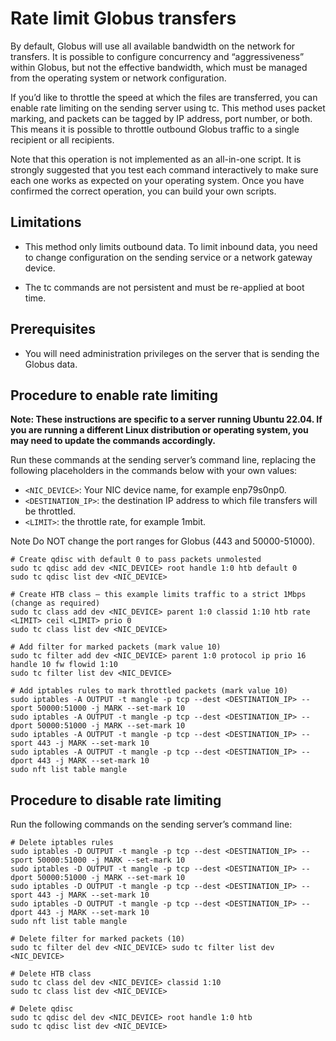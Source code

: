 # Rate limit Globus transfers

By default, Globus will use all available bandwidth on the network for transfers. It is possible to configure concurrency and “aggressiveness” within Globus, but not the effective bandwidth, which must be managed from the operating system or network configuration.

If you’d like to throttle the speed at which the files are transferred, you can enable rate limiting on the sending server using tc. This method uses packet marking, and packets can be tagged by IP address, port number, or both. This means it is possible to throttle outbound Globus traffic to a single recipient or all recipients.

Note that this operation is not implemented as an all-in-one script. It is strongly suggested that you test each command interactively to make sure each one works as expected on your operating system. Once you have confirmed the correct operation, you can build your own scripts.

## Limitations

- This method only limits outbound data. To limit inbound data, you need to change configuration on the sending service or a network gateway device.

- The tc commands are not persistent and must be re-applied at boot time.

## Prerequisites

- You will need administration privileges on the server that is sending the Globus data.

## Procedure to enable rate limiting

**Note: These instructions are specific to a server running Ubuntu 22.04. If you are running a different Linux distribution or operating system, you may need to update the commands accordingly.**

Run these commands at the sending server’s command line, replacing the following placeholders in the commands below with your own values:

- ```<NIC_DEVICE>```: Your NIC device name, for example enp79s0np0.
- ```<DESTINATION_IP>```: the destination IP address to which file transfers will be throttled.
- ```<LIMIT>```: the throttle rate, for example 1mbit.

Note Do NOT change the port ranges for Globus (443 and 50000-51000).

```
# Create qdisc with default 0 to pass packets unmolested
sudo tc qdisc add dev <NIC_DEVICE> root handle 1:0 htb default 0
sudo tc qdisc list dev <NIC_DEVICE>

# Create HTB class – this example limits traffic to a strict 1Mbps (change as required)
sudo tc class add dev <NIC_DEVICE> parent 1:0 classid 1:10 htb rate <LIMIT> ceil <LIMIT> prio 0
sudo tc class list dev <NIC_DEVICE>

# Add filter for marked packets (mark value 10)
sudo tc filter add dev <NIC_DEVICE> parent 1:0 protocol ip prio 16 handle 10 fw flowid 1:10
sudo tc filter list dev <NIC_DEVICE>

# Add iptables rules to mark throttled packets (mark value 10)
sudo iptables -A OUTPUT -t mangle -p tcp --dest <DESTINATION_IP> --sport 50000:51000 -j MARK --set-mark 10
sudo iptables -A OUTPUT -t mangle -p tcp --dest <DESTINATION_IP> --dport 50000:51000 -j MARK --set-mark 10
sudo iptables -A OUTPUT -t mangle -p tcp --dest <DESTINATION_IP> --sport 443 -j MARK --set-mark 10
sudo iptables -A OUTPUT -t mangle -p tcp --dest <DESTINATION_IP> --dport 443 -j MARK --set-mark 10
sudo nft list table mangle
```

## Procedure to disable rate limiting

Run the following commands on the sending server’s command line:

```
# Delete iptables rules
sudo iptables -D OUTPUT -t mangle -p tcp --dest <DESTINATION_IP> --sport 50000:51000 -j MARK --set-mark 10
sudo iptables -D OUTPUT -t mangle -p tcp --dest <DESTINATION_IP> --dport 50000:51000 -j MARK --set-mark 10
sudo iptables -D OUTPUT -t mangle -p tcp --dest <DESTINATION_IP> --sport 443 -j MARK --set-mark 10
sudo iptables -D OUTPUT -t mangle -p tcp --dest <DESTINATION_IP> --dport 443 -j MARK --set-mark 10
sudo nft list table mangle

# Delete filter for marked packets (10)
sudo tc filter del dev <NIC_DEVICE> sudo tc filter list dev <NIC_DEVICE>

# Delete HTB class
sudo tc class del dev <NIC_DEVICE> classid 1:10
sudo tc class list dev <NIC_DEVICE>

# Delete qdisc
sudo tc qdisc del dev <NIC_DEVICE> root handle 1:0 htb
sudo tc qdisc list dev <NIC_DEVICE>
```